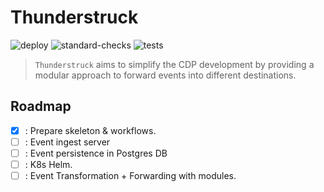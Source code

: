 # Thunderstruck

![deploy](https://github.com/afranzi/thunderstruck/actions/workflows/ci-deploy.yml/badge.svg?branch=main)
![standard-checks](https://github.com/afranzi/thunderstruck/actions/workflows/ci-standard-checks.yml/badge.svg?branch=main)
![tests](https://github.com/afranzi/thunderstruck/actions/workflows/ci-test.yml/badge.svg?branch=main)

> `Thunderstruck` aims to simplify the CDP development by providing a modular approach to forward events into different 
> destinations.

## Roadmap

- [x] : Prepare skeleton & workflows.
- [ ] : Event ingest server
- [ ] : Event persistence in Postgres DB
- [ ] : K8s Helm.
- [ ] : Event Transformation + Forwarding with modules.
